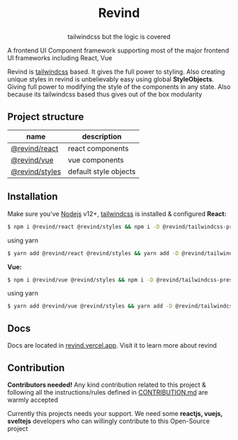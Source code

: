 <h1><p align="center">Revind</p></h1>
<p align="center">tailwindcss but the logic is covered</p>

A frontend UI Component framework supporting most of the major frontend UI frameworks including React, Vue

Revind is [tailwindcss](https://tailwindcss.com/) based. It gives the full power to styling. Also creating unique styles in revind is unbelievably easy using global **StyleObjects**. Giving full power to modifying the style of the components in any state. Also because its tailwindcss based thus gives out of the box modularity

## Project structure

| name                                                                                                                     | description           |
| ------------------------------------------------------------------------------------------------------------------------ | --------------------- |
| [@revind/react](https://github.com/FotieMConstant/revind/tree/migration-to-new-philosophy-architecture/packages/react)   | react components      |
| [@revind/vue](https://github.com/FotieMConstant/revind/tree/migration-to-new-philosophy-architecture/packages/vue)       | vue components        |
| [@revind/styles](https://github.com/FotieMConstant/revind/tree/migration-to-new-philosophy-architecture/packages/styles) | default style objects |

## Installation

Make sure you've [Nodejs](https://nodejs.org/) v12+, [tailwindcss](https://tailwindcss.com/docs/installation) is installed & configured
**React:**

```bash
$ npm i @revind/react @revind/styles && npm i -D @revind/tailwindcss-preset-revind
```

using yarn

```bash
$ yarn add @revind/react @revind/styles && yarn add -D @revind/tailwindcss-preset-revind
```

**Vue:**

```bash
$ npm i @revind/vue @revind/styles && npm i -D @revind/tailwindcss-preset-revind
```

using yarn

```bash
$ yarn add @revind/vue @revind/styles && yarn add -D @revind/tailwindcss-preset-revind
```

## Docs

Docs are located in [revind.vercel.app](http://revind.vercel.app/). Visit it to learn more about revind

## Contribution

**Contributors needed!**
Any kind contribution related to this project & following all the instructions/rules defined in [CONTRIBUTION.md](/CONTRIBUTION.md) are warmly accepted

Currently this projects needs your support. We need some **reactjs, vuejs, sveltejs** developers who can willingly contribute to this Open-Source project
